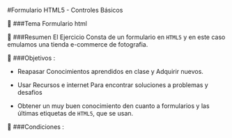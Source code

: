 #Formulario HTML5 - Controles Básicos

:pencil: ###Tema
Formulario html

:pencil: ###Resumen
El Ejercicio Consta de un formulario en `HTML5` y en este caso emulamos una tienda e-commerce de fotografia.

:pencil: ###Objetivos :

* Reapasar Conocimientos aprendidos en clase y Adquirir nuevos.

* Usar Recursos e internet Para encontrar soluciones a problemas y desafios

* Obtener un muy buen conocimiento den cuanto a formularios y las últimas etiquetas de `HTML5`, que se usan.

:pencil: ###Condiciones :
